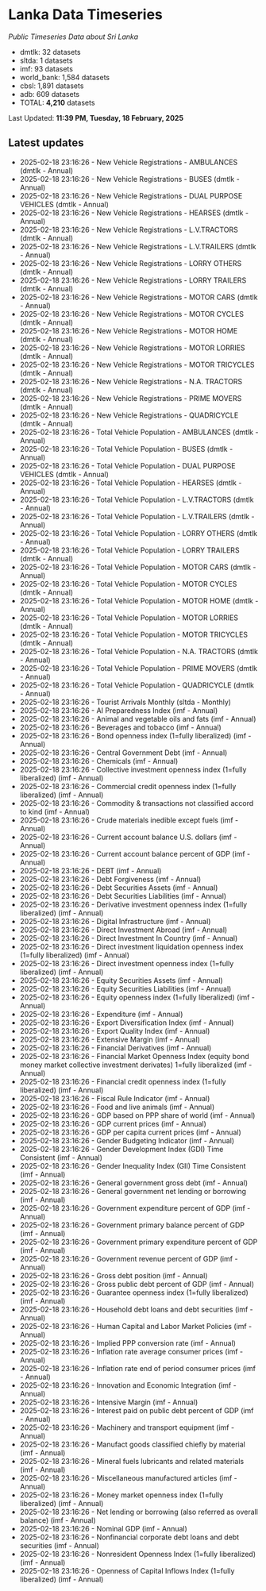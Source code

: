 # Lanka Data Timeseries
*Public Timeseries Data about Sri Lanka*

* dmtlk: 32 datasets
* sltda: 1 datasets
* imf: 93 datasets
* world_bank: 1,584 datasets
* cbsl: 1,891 datasets
* adb: 609 datasets
* TOTAL: **4,210** datasets

Last Updated: **11:39 PM, Tuesday, 18 February, 2025**

## Latest updates

* 2025-02-18 23:16:26 - New Vehicle Registrations - AMBULANCES (dmtlk - Annual)
* 2025-02-18 23:16:26 - New Vehicle Registrations - BUSES (dmtlk - Annual)
* 2025-02-18 23:16:26 - New Vehicle Registrations - DUAL PURPOSE VEHICLES (dmtlk - Annual)
* 2025-02-18 23:16:26 - New Vehicle Registrations - HEARSES (dmtlk - Annual)
* 2025-02-18 23:16:26 - New Vehicle Registrations - L.V.TRACTORS (dmtlk - Annual)
* 2025-02-18 23:16:26 - New Vehicle Registrations - L.V.TRAILERS (dmtlk - Annual)
* 2025-02-18 23:16:26 - New Vehicle Registrations - LORRY OTHERS (dmtlk - Annual)
* 2025-02-18 23:16:26 - New Vehicle Registrations - LORRY TRAILERS (dmtlk - Annual)
* 2025-02-18 23:16:26 - New Vehicle Registrations - MOTOR CARS (dmtlk - Annual)
* 2025-02-18 23:16:26 - New Vehicle Registrations - MOTOR CYCLES (dmtlk - Annual)
* 2025-02-18 23:16:26 - New Vehicle Registrations - MOTOR HOME (dmtlk - Annual)
* 2025-02-18 23:16:26 - New Vehicle Registrations - MOTOR LORRIES (dmtlk - Annual)
* 2025-02-18 23:16:26 - New Vehicle Registrations - MOTOR TRICYCLES (dmtlk - Annual)
* 2025-02-18 23:16:26 - New Vehicle Registrations - N.A. TRACTORS (dmtlk - Annual)
* 2025-02-18 23:16:26 - New Vehicle Registrations - PRIME MOVERS (dmtlk - Annual)
* 2025-02-18 23:16:26 - New Vehicle Registrations - QUADRICYCLE (dmtlk - Annual)
* 2025-02-18 23:16:26 - Total Vehicle Population - AMBULANCES (dmtlk - Annual)
* 2025-02-18 23:16:26 - Total Vehicle Population - BUSES (dmtlk - Annual)
* 2025-02-18 23:16:26 - Total Vehicle Population - DUAL PURPOSE VEHICLES (dmtlk - Annual)
* 2025-02-18 23:16:26 - Total Vehicle Population - HEARSES (dmtlk - Annual)
* 2025-02-18 23:16:26 - Total Vehicle Population - L.V.TRACTORS (dmtlk - Annual)
* 2025-02-18 23:16:26 - Total Vehicle Population - L.V.TRAILERS (dmtlk - Annual)
* 2025-02-18 23:16:26 - Total Vehicle Population - LORRY OTHERS (dmtlk - Annual)
* 2025-02-18 23:16:26 - Total Vehicle Population - LORRY TRAILERS (dmtlk - Annual)
* 2025-02-18 23:16:26 - Total Vehicle Population - MOTOR CARS (dmtlk - Annual)
* 2025-02-18 23:16:26 - Total Vehicle Population - MOTOR CYCLES (dmtlk - Annual)
* 2025-02-18 23:16:26 - Total Vehicle Population - MOTOR HOME (dmtlk - Annual)
* 2025-02-18 23:16:26 - Total Vehicle Population - MOTOR LORRIES (dmtlk - Annual)
* 2025-02-18 23:16:26 - Total Vehicle Population - MOTOR TRICYCLES (dmtlk - Annual)
* 2025-02-18 23:16:26 - Total Vehicle Population - N.A. TRACTORS (dmtlk - Annual)
* 2025-02-18 23:16:26 - Total Vehicle Population - PRIME MOVERS (dmtlk - Annual)
* 2025-02-18 23:16:26 - Total Vehicle Population - QUADRICYCLE (dmtlk - Annual)
* 2025-02-18 23:16:26 - Tourist Arrivals Monthly (sltda - Monthly)
* 2025-02-18 23:16:26 - AI Preparedness Index (imf - Annual)
* 2025-02-18 23:16:26 - Animal and vegetable oils and fats (imf - Annual)
* 2025-02-18 23:16:26 - Beverages and tobacco (imf - Annual)
* 2025-02-18 23:16:26 - Bond openness index (1=fully liberalized) (imf - Annual)
* 2025-02-18 23:16:26 - Central Government Debt (imf - Annual)
* 2025-02-18 23:16:26 - Chemicals (imf - Annual)
* 2025-02-18 23:16:26 - Collective investment openness index (1=fully liberalized) (imf - Annual)
* 2025-02-18 23:16:26 - Commercial credit openness index (1=fully liberalized) (imf - Annual)
* 2025-02-18 23:16:26 - Commodity & transactions not classified accord to kind (imf - Annual)
* 2025-02-18 23:16:26 - Crude materials inedible except fuels (imf - Annual)
* 2025-02-18 23:16:26 - Current account balance U.S. dollars (imf - Annual)
* 2025-02-18 23:16:26 - Current account balance percent of GDP (imf - Annual)
* 2025-02-18 23:16:26 - DEBT (imf - Annual)
* 2025-02-18 23:16:26 - Debt Forgiveness (imf - Annual)
* 2025-02-18 23:16:26 - Debt Securities Assets (imf - Annual)
* 2025-02-18 23:16:26 - Debt Securities Liabilities (imf - Annual)
* 2025-02-18 23:16:26 - Derivative investment openness index (1=fully liberalized) (imf - Annual)
* 2025-02-18 23:16:26 - Digital Infrastructure (imf - Annual)
* 2025-02-18 23:16:26 - Direct Investment Abroad (imf - Annual)
* 2025-02-18 23:16:26 - Direct Investment In Country (imf - Annual)
* 2025-02-18 23:16:26 - Direct investment liquidation openness index (1=fully liberalized) (imf - Annual)
* 2025-02-18 23:16:26 - Direct investment openness index (1=fully liberalized) (imf - Annual)
* 2025-02-18 23:16:26 - Equity Securities Assets (imf - Annual)
* 2025-02-18 23:16:26 - Equity Securities Liabilities (imf - Annual)
* 2025-02-18 23:16:26 - Equity openness index (1=fully liberalized) (imf - Annual)
* 2025-02-18 23:16:26 - Expenditure (imf - Annual)
* 2025-02-18 23:16:26 - Export Diversification Index (imf - Annual)
* 2025-02-18 23:16:26 - Export Quality Index (imf - Annual)
* 2025-02-18 23:16:26 - Extensive Margin (imf - Annual)
* 2025-02-18 23:16:26 - Financial Derivatives (imf - Annual)
* 2025-02-18 23:16:26 - Financial Market Openness Index (equity bond money market collective investment derivates) 1=fully liberalized (imf - Annual)
* 2025-02-18 23:16:26 - Financial credit openness index (1=fully liberalized) (imf - Annual)
* 2025-02-18 23:16:26 - Fiscal Rule Indicator (imf - Annual)
* 2025-02-18 23:16:26 - Food and live animals (imf - Annual)
* 2025-02-18 23:16:26 - GDP based on PPP share of world (imf - Annual)
* 2025-02-18 23:16:26 - GDP current prices (imf - Annual)
* 2025-02-18 23:16:26 - GDP per capita current prices (imf - Annual)
* 2025-02-18 23:16:26 - Gender Budgeting Indicator (imf - Annual)
* 2025-02-18 23:16:26 - Gender Development Index (GDI) Time Consistent (imf - Annual)
* 2025-02-18 23:16:26 - Gender Inequality Index (GII) Time Consistent (imf - Annual)
* 2025-02-18 23:16:26 - General government gross debt (imf - Annual)
* 2025-02-18 23:16:26 - General government net lending or borrowing (imf - Annual)
* 2025-02-18 23:16:26 - Government expenditure percent of GDP (imf - Annual)
* 2025-02-18 23:16:26 - Government primary balance percent of GDP (imf - Annual)
* 2025-02-18 23:16:26 - Government primary expenditure percent of GDP (imf - Annual)
* 2025-02-18 23:16:26 - Government revenue percent of GDP (imf - Annual)
* 2025-02-18 23:16:26 - Gross debt position (imf - Annual)
* 2025-02-18 23:16:26 - Gross public debt percent of GDP (imf - Annual)
* 2025-02-18 23:16:26 - Guarantee openness index (1=fully liberalized) (imf - Annual)
* 2025-02-18 23:16:26 - Household debt loans and debt securities (imf - Annual)
* 2025-02-18 23:16:26 - Human Capital and Labor Market Policies (imf - Annual)
* 2025-02-18 23:16:26 - Implied PPP conversion rate (imf - Annual)
* 2025-02-18 23:16:26 - Inflation rate average consumer prices (imf - Annual)
* 2025-02-18 23:16:26 - Inflation rate end of period consumer prices (imf - Annual)
* 2025-02-18 23:16:26 - Innovation and Economic Integration (imf - Annual)
* 2025-02-18 23:16:26 - Intensive Margin (imf - Annual)
* 2025-02-18 23:16:26 - Interest paid on public debt percent of GDP (imf - Annual)
* 2025-02-18 23:16:26 - Machinery and transport equipment (imf - Annual)
* 2025-02-18 23:16:26 - Manufact goods classified chiefly by material (imf - Annual)
* 2025-02-18 23:16:26 - Mineral fuels lubricants and related materials (imf - Annual)
* 2025-02-18 23:16:26 - Miscellaneous manufactured articles (imf - Annual)
* 2025-02-18 23:16:26 - Money market openness index (1=fully liberalized) (imf - Annual)
* 2025-02-18 23:16:26 - Net lending or borrowing (also referred as overall balance) (imf - Annual)
* 2025-02-18 23:16:26 - Nominal GDP (imf - Annual)
* 2025-02-18 23:16:26 - Nonfinancial corporate debt loans and debt securities (imf - Annual)
* 2025-02-18 23:16:26 - Nonresident Openness Index (1=fully liberalized) (imf - Annual)
* 2025-02-18 23:16:26 - Openness of Capital Inflows Index (1=fully liberalized) (imf - Annual)